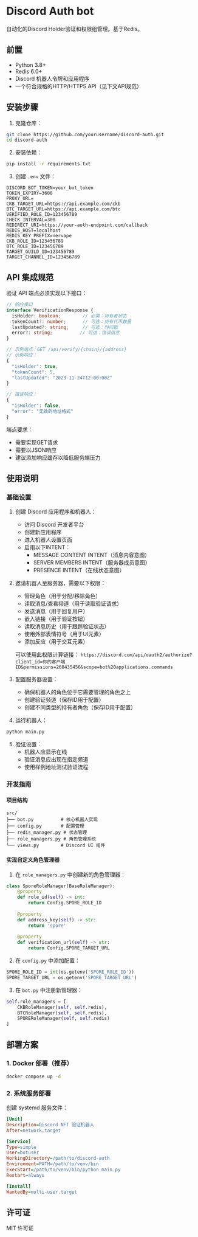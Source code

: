 # Discord Auth bot

自动化的Discord Holder验证和权限组管理。基于Redis。

## 前置

- Python 3.8+
- Redis 6.0+
- Discord 机器人令牌和应用程序
- 一个符合规格的HTTP/HTTPS API（见下文API规范）

## 安装步骤

1. 克隆仓库：
```bash
git clone https://github.com/yourusername/discord-auth.git
cd discord-auth
```

2. 安装依赖：
```bash
pip install -r requirements.txt
```

3. 创建 `.env` 文件：
```env
DISCORD_BOT_TOKEN=your_bot_token
TOKEN_EXPIRY=3600
PROXY_URL=
CKB_TARGET_URL=https://api.example.com/ckb
BTC_TARGET_URL=https://api.example.com/btc
VERIFIED_ROLE_ID=123456789
CHECK_INTERVAL=300
REDIRECT_URI=https://your-auth-endpoint.com/callback
REDIS_HOST=localhost
REDIS_KEY_PREFIX=nervape
CKB_ROLE_ID=123456789
BTC_ROLE_ID=123456789
TARGET_GUILD_ID=123456789
TARGET_CHANNEL_ID=123456789
```

## API 集成规范

验证 API 端点必须实现以下接口：

```typescript
// 响应接口
interface VerificationResponse {
  isHolder: boolean;        // 必需：持有者状态
  tokenCount?: number;      // 可选：持有代币数量
  lastUpdated?: string;     // 可选：时间戳
  error?: string;          // 可选：错误信息
}

// 示例端点：GET /api/verify/{chain}/{address}
// 示例响应：
{
  "isHolder": true,
  "tokenCount": 5,
  "lastUpdated": "2023-11-24T12:00:00Z"
}

// 错误响应：
{
  "isHolder": false,
  "error": "无效的地址格式"
}
```

端点要求：
- 需要实现GET请求
- 需要以JSON响应
- 建议添加响应缓存以降低服务端压力

## 使用说明

### 基础设置

1. 创建 Discord 应用程序和机器人：
   - 访问 Discord 开发者平台
   - 创建新应用程序
   - 进入机器人设置页面
   - 启用以下INTENT：
     - MESSAGE CONTENT INTENT（消息内容意图）
     - SERVER MEMBERS INTENT（服务器成员意图）
     - PRESENCE INTENT（在线状态意图）

2. 邀请机器人至服务器，需要以下权限：
   - 管理角色（用于分配/移除角色）
   - 读取消息/查看频道（用于读取验证请求）
   - 发送消息（用于回复用户）
   - 嵌入链接（用于验证按钮）
   - 读取消息历史（用于跟踪验证状态）
   - 使用外部表情符号（用于UI元素）
   - 添加反应（用于交互元素）
   
   可以使用此权限计算链接：
   `https://discord.com/api/oauth2/authorize?client_id=你的客户端ID&permissions=268435456&scope=bot%20applications.commands`

3. 配置服务器设置：
   - 确保机器人的角色位于它需要管理的角色之上
   - 创建验证频道（保存ID用于配置）
   - 创建不同类型的持有者角色（保存ID用于配置）

4. 运行机器人：
```bash
python main.py
```

5. 验证设置：
   - 机器人应显示在线
   - 验证消息应出现在指定频道
   - 使用样例地址测试验证流程

### 开发指南

#### 项目结构

```
src/
├── bot.py          # 核心机器人实现
├── config.py       # 配置管理
├── redis_manager.py # 状态管理
├── role_managers.py # 角色管理系统
└── views.py        # Discord UI 组件
```

#### 实现自定义角色管理器

1. 在 `role_managers.py` 中创建新的角色管理器：
```python
class SporeRoleManager(BaseRoleManager):
    @property
    def role_id(self) -> int:
        return Config.SPORE_ROLE_ID
        
    @property
    def address_key(self) -> str:
        return 'spore'
        
    @property
    def verification_url(self) -> str:
        return Config.SPORE_TARGET_URL
```

2. 在 `config.py` 中添加配置：
```python
SPORE_ROLE_ID = int(os.getenv('SPORE_ROLE_ID'))
SPORE_TARGET_URL = os.getenv('SPORE_TARGET_URL')
```

3. 在 `bot.py` 中注册新管理器：
```python
self.role_managers = [
    CKBRoleManager(self, self.redis),
    BTCRoleManager(self, self.redis),
    SPORERoleManager(self, self.redis)
]
```

## 部署方案

### 1. Docker 部署（推荐）

```bash
docker compose up -d
```

### 2. 系统服务部署

创建 systemd 服务文件：
```ini
[Unit]
Description=Discord NFT 验证机器人
After=network.target

[Service]
Type=simple
User=botuser
WorkingDirectory=/path/to/discord-auth
Environment=PATH=/path/to/venv/bin
ExecStart=/path/to/venv/bin/python main.py
Restart=always

[Install]
WantedBy=multi-user.target
```

## 许可证

MIT 许可证
